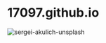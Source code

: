 # 17097.github.io

![sergei-akulich-unsplash](https://user-images.githubusercontent.com/83615337/135226555-fcfbb00b-d828-4fbf-aec4-124321811018.png)
